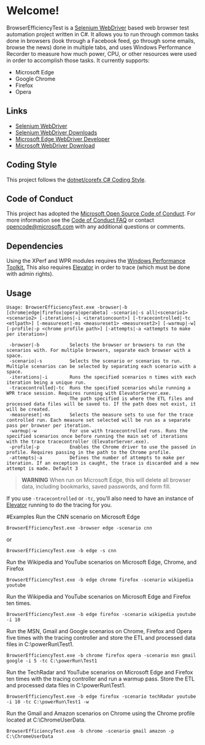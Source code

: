 # Welcome!
BrowserEfficiencyTest is a [Selenium WebDriver](http://docs.seleniumhq.org/) based web browser test automation project written in C#. It allows you to run through common tasks done in browsers (look through a Facebook feed, go through some emails, browse the news) done in multiple tabs, and uses Windows Performance Recorder to measure how much power, CPU, or other resources were used in order to accomplish those tasks. It currently supports:
* Microsoft Edge
* Google Chrome
* Firefox
* Opera

## Links
* [Selenium WebDriver](http://docs.seleniumhq.org/)
* [Selenium WebDriver Downloads](http://docs.seleniumhq.org/download/)
* [Microsoft Edge WebDriver Developer](https://developer.microsoft.com/en-us/microsoft-edge/platform/documentation/dev-guide/tools/webdriver/)
* [Microsoft WebDriver Download](https://developer.microsoft.com/en-us/microsoft-edge/tools/webdriver/)

## Coding Style
This project follows the [dotnet/corefx C# Coding Style](https://github.com/dotnet/corefx/blob/master/Documentation/coding-guidelines/coding-style.md).

## Code of Conduct
This project has adopted the [Microsoft Open Source Code of Conduct](https://opensource.microsoft.com/codeofconduct/). For more information see the [Code of Conduct FAQ](https://opensource.microsoft.com/codeofconduct/faq/) or contact [opencode@microsoft.com](mailto:opencode@microsoft.com) with any additional questions or comments.

## Dependencies
Using the XPerf and WPR modules requires the [Windows Performance Toolkit.](https://msdn.microsoft.com/en-us/library/windows/hardware/dn927310(v=vs.85).aspx)
This also requires [Elevator](https://github.com/MicrosoftEdge/Elevator) in order to trace (which must be done with admin rights).

## Usage

```
Usage: BrowserEfficiencyTest.exe -browser|-b [chrome|edge|firefox|opera|operabeta] -scenario|-s all|<scenario1> <scenario2> [-iterations|-i <iterationcount>] [-tracecontrolled|-tc <etlpath>] [-measureset|-ms <measureset1> <measureset2>] [-warmup|-w] [-profile|-p <chrome profile path>] [-attempts|-a <attempts to make per iteration>]

 -browser|-b           Selects the browser or browsers to run the scenarios with. For multiple browsers, separate each browser with a space.
 -scenario|-s 	       Selects the scenario or scenarios to run. Multiple scenarios can be selected by separating each scenario with a space.
 -iterations|-i        Runs the specified scenarios n times with each iteration being a unique run.
 -tracecontrolled|-tc  Runs the specified scenarios while running a WPR trace session. Requires running with ElevatorServer.exe.
                       The path specified is where the ETL files and processed data files will be saved to. If the path does not exist, it will be created.
 -measureset|-ms       Selects the measure sets to use for the trace controlled run. Each measure set selected will be run as a separate pass per browser per iteration.	 
 -warmup|-w            For use with tracecontrolled runs. Runs the specified scenarios once before running the main set of iterations with the trace tracecontroller (ElevatorServer.exe).
 -profile|-p           Enables the Chrome driver to use the passed in profile. Requires passing in the path to the Chrome profile.
 -attempts|-a          Defines the number of attempts to make per iteration. If an exception is caught, the trace is discarded and a new attempt is made. Default 3
```

> **WARNING**
> When run on Microsoft Edge, this will delete all browser data, including bookmarks, saved passwords, and form fill.

If you use `-tracecontrolled` or `-tc`, you'll also need to have an instance of [Elevator](https://github.com/MicrosoftEdge/Elevator) running to do the tracing for you.

#Examples
Run the CNN scenario on Microsoft Edge

```BrowserEfficiencyTest.exe -browser edge -scenario cnn```

 or

 ```BrowserEfficiencyTest.exe -b edge -s cnn```

Run the Wikipedia and YouTube scenarios on Microsoft Edge, Chrome, and Firefox

```BrowserEfficiencyTest.exe -b edge chrome firefox -scenario wikipedia youtube```

Run the Wikipedia and YouTube scenarios on Microsoft Edge and Firefox ten times.

```BrowserEfficiencyTest.exe -b edge firefox -scenario wikipedia youtube -i 10```

Run the MSN, Gmail and Google scenarios on Chrome, Firefox and Opera five times with the tracing controller and store the ETL and processed data files in C:\powerRun\Test1.

```BrowserEfficiencyTest.exe -b chrome firefox opera -scenario msn gmail google -i 5 -tc C:\powerRun\Test1```

Run the TechRadar and YouTube scenarios on Microsoft Edge and Firefox ten times with the tracing controller and run a warmup pass. Store the ETL and processed data files in C:\powerRun\Test1.

```BrowserEfficiencyTest.exe -b edge firefox -scenario techRadar youtube -i 10 -tc C:\powerRun\Test1 -w```

Run the Gmail and Amazon scenarios on Chrome using the Chrome profile located at C:\ChromeUserData.

```BrowserEfficiencyTest.exe -b chrome -scenario gmail amazon -p C:\ChromeUserData```
